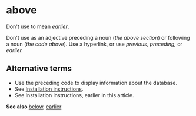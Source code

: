 # above

Don't use to mean *earlier*.

Don't use as an adjective preceding a noun (*the above section*) or following a noun (*the code above*). Use a hyperlink, or use *previous, preceding,* or *earlier.*

## Alternative terms

- Use the preceding code to display information about the database.
- See [Installation instructions](https://example.com/).
- See Installation instructions, earlier in this article.  

**See also** [below](../b/below.md), [earlier](../e/earlier.md)
